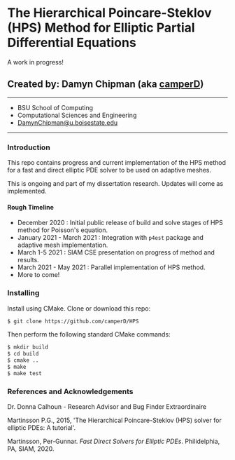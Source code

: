 # The Hierarchical Poincare-Steklov (HPS) Method for Elliptic Partial Differential Equations

A work in progress!

## Created by: Damyn Chipman (aka [camperD](https://github.com/camperD/))

---

- BSU School of Computing
- Computational Sciences and Engineering
- DamynChipman@u.boisestate.edu

---

### Introduction

This repo contains progress and current implementation of the HPS method for a fast and direct elliptic PDE solver to be used on adaptive meshes.

This is ongoing and part of my dissertation research. Updates will come as implemented.

#### Rough Timeline

* December 2020 : Initial public release of build and solve stages of HPS method for Poisson's equation.
* January 2021 - March 2021 : Integration with `p4est` package and adaptive mesh implementation.
* March 1-5 2021 : SIAM CSE presentation on progress of method and results.
* March 2021 - May 2021 : Parallel implementation of HPS method.
* More to come!

### Installing

Install using CMake. Clone or download this repo:

```bash
$ git clone https://github.com/camperD/HPS
```

Then perform the following standard CMake commands:

```bash
$ mkdir build
$ cd build
$ cmake ..
$ make
$ make test
```

### References and Acknowledgements

Dr. Donna Calhoun - Research Advisor and Bug Finder Extraordinaire

Martinsson P.G., 2015, 'The Hierarchical Poincare-Steklov (HPS) solver for elliptic PDEs: A tutorial'.

Martinsson, Per-Gunnar. *Fast Direct Solvers for Elliptic PDEs*. Philidelphia, PA, SIAM, 2020.
